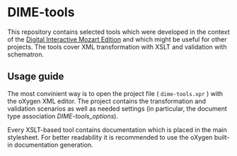 # DIME-tools
This repository contains selected tools which were developed in the context of the [Digital Interactive Mozart Edition][1] and which might be useful for other projects. The tools cover XML transformation with XSLT and validation with schematron. 

## Usage guide
The most convinient way is to open the project file ( `dime-tools.xpr`  ) with the oXygen XML editor. The project contains the transformation and validation scenarios as well as needed settings (in particular, the document type association *DIME-tools_options*). 

Every XSLT-based tool contains documentation which is placed in the main stylesheet. For better readability it is recommended to use the oXygen built-in documentation generation.

[1]: https://dme.mozarteum.at/en/music/edition/
